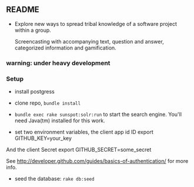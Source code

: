 
## README

* Explore new ways to spread tribal knowledge of a software project within a group.

  Screencasting with accompanying text, question and answer, categorized information and gamification.

### warning: under heavy development

### Setup

* install postgress

* clone repo, `bundle install`

* `bundle exec rake sunspot:solr:run` to start the search engine.  You'll need Java(tm) installed for this work.

* set two environment variables, the client app id ID
export GITHUB_KEY=your_key

And the client Secret
export GITHUB_SECRET=some_secret

See http://developer.github.com/guides/basics-of-authentication/ for more info.

* seed the database:
`rake db:seed`

